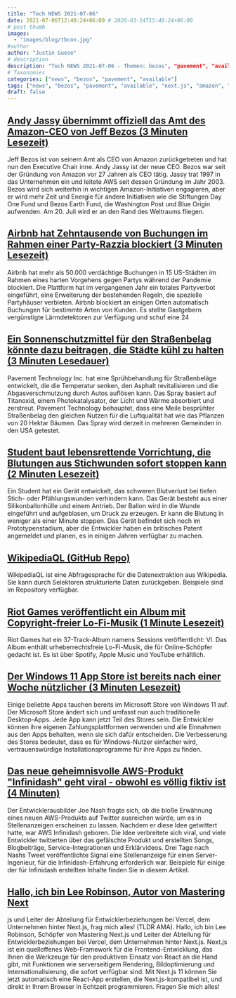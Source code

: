 ```yaml
---
title: "Tech NEWS 2021-07-06"
date: 2021-07-06T12:40:24+06:00 # 2020-03-14T15:40:24+06:00
# post thumb
images:
  - "images/blog/tbcon.jpg"
#author
author: "Justin Guese"
# description
description: "Tech NEWS 2021-07-06 - Themen: bezos", "pavement", "available"
# Taxonomies
categories: ["news", "bezos", "pavement", "available"]
tags: ["news", "bezos", "pavement", "available", "next.js", "amazon", "(3"]
draft: false
---
```


## [Andy Jassy übernimmt offiziell das Amt des Amazon-CEO von Jeff Bezos (3 Minuten Lesezeit)](https://www.theverge.com/2021/7/5/22563671/andy-jassy-amazon-ceo-jeff-bezos)

 Jeff Bezos ist von seinem Amt als CEO von Amazon zurückgetreten und hat nun den Executive Chair inne. Andy Jassy ist der neue CEO. Bezos war seit der Gründung von Amazon vor 27 Jahren als CEO tätig. Jassy trat 1997 in das Unternehmen ein und leitete AWS seit dessen Gründung im Jahr 2003. Bezos wird sich weiterhin in wichtigen Amazon-Initiativen engagieren, aber er wird mehr Zeit und Energie für andere Initiativen wie die Stiftungen Day One Fund und Bezos Earth Fund, die Washington Post und Blue Origin aufwenden. Am 20. Juli wird er an den Rand des Weltraums fliegen.

## [Airbnb hat Zehntausende von Buchungen im Rahmen einer Party-Razzia blockiert (3 Minuten Lesezeit)](https://www.theverge.com/2021/7/5/22563807/airbnb-party-ban-results-phoenix-las-vegas-seattle-denver-portland-salt-lake-city-albuquerque)

 Airbnb hat mehr als 50.000 verdächtige Buchungen in 15 US-Städten im Rahmen eines harten Vorgehens gegen Partys während der Pandemie blockiert. Die Plattform hat im vergangenen Jahr ein totales Partyverbot eingeführt, eine Erweiterung der bestehenden Regeln, die spezielle Partyhäuser verbieten. Airbnb blockiert an einigen Orten automatisch Buchungen für bestimmte Arten von Kunden. Es stellte Gastgebern vergünstigte Lärmdetektoren zur Verfügung und schuf eine 24

## [Ein Sonnenschutzmittel für den Straßenbelag könnte dazu beitragen, die Städte kühl zu halten (3 Minuten Lesedauer)](https://gizmodo.com/a-sunscreen-for-pavement-could-help-keep-cities-cool-1847214621)

 Pavement Technology Inc. hat eine Sprühbehandlung für Straßenbeläge entwickelt, die die Temperatur senken, den Asphalt revitalisieren und die Abgasverschmutzung durch Autos auflösen kann. Das Spray basiert auf Titanoxid, einem Photokatalysator, der Licht und Wärme absorbiert und zerstreut. Pavement Technology behauptet, dass eine Meile besprühter Straßenbelag den gleichen Nutzen für die Luftqualität hat wie das Pflanzen von 20 Hektar Bäumen. Das Spray wird derzeit in mehreren Gemeinden in den USA getestet.

## [Student baut lebensrettende Vorrichtung, die Blutungen aus Stichwunden sofort stoppen kann (2 Minuten Lesezeit)](https://www.indiatimes.com/technology/news/react-device-stop-bleeding-from-stab-wounds-544224.html)

 Ein Student hat ein Gerät entwickelt, das schweren Blutverlust bei tiefen Stich- oder Pfählungswunden verhindern kann. Das Gerät besteht aus einer Silikonballonhülle und einem Antrieb. Der Ballon wird in die Wunde eingeführt und aufgeblasen, um Druck zu erzeugen. Er kann die Blutung in weniger als einer Minute stoppen. Das Gerät befindet sich noch im Prototypenstadium, aber die Entwickler haben ein britisches Patent angemeldet und planen, es in einigen Jahren verfügbar zu machen.

## [WikipediaQL (GitHub Repo)](https://github.com/zverok/wikipedia_ql)

 WikipediaQL ist eine Abfragesprache für die Datenextraktion aus Wikipedia. Sie kann durch Selektoren strukturierte Daten zurückgeben. Beispiele sind im Repository verfügbar.

## [Riot Games veröffentlicht ein Album mit Copyright-freier Lo-Fi-Musik (1 Minute Lesezeit)](https://80.lv/articles/riot-games-releases-an-album-of-copyright-free-lo-fi-music/)

 Riot Games hat ein 37-Track-Album namens Sessions veröffentlicht: VI. Das Album enthält urheberrechtsfreie Lo-Fi-Musik, die für Online-Schöpfer gedacht ist. Es ist über Spotify, Apple Music und YouTube erhältlich.

## [Der Windows 11 App Store ist bereits nach einer Woche nützlicher (3 Minuten Lesezeit)](https://www.theverge.com/2021/7/5/22563638/microsoft-windows-11-app-store-microsoft-store-apps-desktop-win32)

 Einige beliebte Apps tauchen bereits im Microsoft Store von Windows 11 auf. Der Microsoft Store ändert sich und umfasst nun auch traditionelle Desktop-Apps. Jede App kann jetzt Teil des Stores sein. Die Entwickler können ihre eigenen Zahlungsplattformen verwenden und alle Einnahmen aus den Apps behalten, wenn sie sich dafür entscheiden. Die Verbesserung des Stores bedeutet, dass es für Windows-Nutzer einfacher wird, vertrauenswürdige Installationsprogramme für ihre Apps zu finden.

## [Das neue geheimnisvolle AWS-Produkt "Infinidash" geht viral - obwohl es völlig fiktiv ist (4 Minuten)](https://www.theregister.com/2021/07/05/infinidash/)

 Der Entwicklerausbilder Joe Nash fragte sich, ob die bloße Erwähnung eines neuen AWS-Produkts auf Twitter ausreichen würde, um es in Stellenanzeigen erscheinen zu lassen. Nachdem er diese Idee getwittert hatte, war AWS Infinidash geboren. Die Idee verbreitete sich viral, und viele Entwickler twitterten über das gefälschte Produkt und erstellten Songs, Blogbeiträge, Service-Integrationen und Erklärvideos. Drei Tage nach Nashs Tweet veröffentlichte Signal eine Stellenanzeige für einen Server-Ingenieur, für die Infinidash-Erfahrung erforderlich war. Beispiele für einige der für Infinidash erstellten Inhalte finden Sie in diesem Artikel.

## [Hallo, ich bin Lee Robinson, Autor von Mastering Next](https://tldr.tech/token/6c3ef825381ee396191f77cb92dd1969?redirect=https%3A%2F%2Ftldr.tech%2Fama%2Flee-robinson/1/0100017a7b4a72c4-7b8fe96e-290e-405e-9f4d-042a0f06044f-000000/IE09tVEgiIOaIkhtIXLJggvamKZw9aBBh4wWL8bZw7o=204)

js und Leiter der Abteilung für Entwicklerbeziehungen bei Vercel, dem Unternehmen hinter Next.js, frag mich alles! (TLDR AMA). Hallo, ich bin Lee Robinson, Schöpfer von Mastering Next.js und Leiter der Abteilung für Entwicklerbeziehungen bei Vercel, dem Unternehmen hinter Next.js. Next.js ist ein quelloffenes Web-Framework für die Frontend-Entwicklung, das Ihnen die Werkzeuge für den produktiven Einsatz von React an die Hand gibt, mit Funktionen wie serverseitigem Rendering, Bildoptimierung und Internationalisierung, die sofort verfügbar sind. Mit Next.js 11 können Sie jetzt automatisch eine React-App erstellen, die Next.js-kompatibel ist, und direkt in Ihrem Browser in Echtzeit programmieren. Fragen Sie mich alles!

